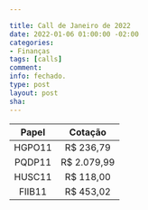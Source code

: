 ```yaml
---

title: Call de Janeiro de 2022
date: 2022-01-06 01:00:00 -02:00
categories:
- Finanças
tags: [calls]
comment: 
info: fechado.
type: post
layout: post
sha: 
---
```


| **Papel** | **Cotação** |
|:---------:|:-----------:|
| HGPO11    | R$ 236,79   |
| PQDP11    | R$ 2.079,99 |
| HUSC11    | R$ 118,00   |
| FIIB11    | R$ 453,02   |
